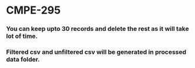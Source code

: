 # CMPE-295

### You can keep upto 30 records and delete the rest as it will take lot of time.

### Filtered csv and unfiltered csv will be generated in processed data folder.
